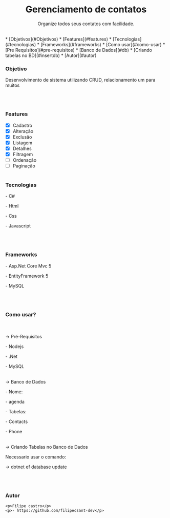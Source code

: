 <h1 align="center">Gerenciamento de contatos</h1>

<p align="center">Organize todos seus contatos com facilidade.</p>
<br />
* [Objetivos](#Objetivos)
* [Features](#features)
* [Tecnologias](#tecnologias)
* [Frameworks](#frameworks)
* [Como usar](#como-usar)
   * [Pre Requisitos](#pre-requisitos)
   * [Banco de Dados](#db)
   * [Criando tabelas no BD](#insertdb)
* [Autor](#autor)
<br />

### Objetivo
<p id="objetivo">Desenvolvimento de sistema utilizando CRUD, relacionamento um para muitos </p>
<br /><br />

### Features

- [x] Cadastro
- [x] Alteração
- [x] Exclusão
- [x] Listagem 
- [x] Detalhes
- [x] Filtragem
- [ ] Ordenação
- [ ] Paginação
<br /><br />

### Tecnologias
<p id="tecnologias">
  <p>- C#</p>
  <p>- Html</p>
  <p>- Css</p>
  <p>- Javascript</p>
</p>
<br /><br />

### Frameworks
<p id="frameworks">
  <p>- Asp.Net Core Mvc 5</p>
  <p>- EntityFramework 5</p>
  <p>- MySQL</p>
</p>
<br /><br />

### Como usar?
<div id="como-usar">
<br /><br />
  
  <div id="pre-requisitos">
     -> Pré-Requisitos
     <p>- Nodejs</p>
     <p>- .Net</p>
     <p>- MySQL</p>
  </div>
  <br />
  
  <div id="db">
   -> Banco de Dados
    <p>- Nome:</p>
     <p>- agenda</p>
   <p>- Tabelas:</p>
    <p> - Contacts</p>
     <p>- Phone</p>
  </div>
  <br />
  
  <div id="insertdb">
   -> Criando Tabelas no Banco de Dados
    <p>Necessario usar o comando:</p>
   <p> -> dotnet ef database update</p>
  </div>
  <br /><br />
  
</div>

### Autor
<div id="autor">
   
    <p>Filipe castro</p>
    <p>- https://github.com/filipecsant-dev</p>
  </div>

